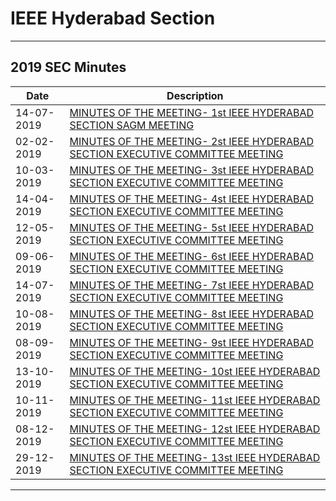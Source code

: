 # IEEE Hyderabad Section
---

## 2019 SEC Minutes

Date | Description     |
|-----|-----------------|
| 14-07-2019   | [MINUTES OF THE MEETING- 1st IEEE HYDERABAD SECTION SAGM MEETING ](/user/docs/section/sec-meeting-minutes/2019/mom-sagm-july-14-2019.pdf) |
| 02-02-2019   | [MINUTES OF THE MEETING- 2st IEEE HYDERABAD SECTION EXECUTIVE COMMITTEE MEETING](/user/docs/section/sec-meeting-minutes/2019/mom-sec-2-feb-10-2019.pdf) |
| 10-03-2019   | [MINUTES OF THE MEETING- 3st IEEE HYDERABAD SECTION EXECUTIVE COMMITTEE MEETING](/user/docs/section/sec-meeting-minutes/2019/mom-sec-3-mar-10-2019.pdf) |
| 14-04-2019   | [MINUTES OF THE MEETING- 4st IEEE HYDERABAD SECTION EXECUTIVE COMMITTEE MEETING](/user/docs/section/sec-meeting-minutes/2019/mom-sec-4-apr-14-2019.pdf) |
| 12-05-2019   | [MINUTES OF THE MEETING- 5st IEEE HYDERABAD SECTION EXECUTIVE COMMITTEE MEETING](/user/docs/section/sec-meeting-minutes/2019/mom-sec-5-may-12-2019.pdf) |
| 09-06-2019   | [MINUTES OF THE MEETING- 6st IEEE HYDERABAD SECTION EXECUTIVE COMMITTEE MEETING](/user/docs/section/sec-meeting-minutes/2019/mom-sec-6-jun-9-2019.pdf) |
| 14-07-2019   | [MINUTES OF THE MEETING- 7st IEEE HYDERABAD SECTION EXECUTIVE COMMITTEE MEETING](/user/docs/section/sec-meeting-minutes/2019/mom-sec-7-jul-14-2019.pdf) |
| 10-08-2019   | [MINUTES OF THE MEETING- 8st IEEE HYDERABAD SECTION EXECUTIVE COMMITTEE MEETING](/user/docs/section/sec-meeting-minutes/2019/mom-sec-8-aug-10-2019.pdf) |
| 08-09-2019   | [MINUTES OF THE MEETING- 9st IEEE HYDERABAD SECTION EXECUTIVE COMMITTEE MEETING](/user/docs/section/sec-meeting-minutes/2019/mom-sec-9-sep-8-2019.pdf) |
| 13-10-2019   | [MINUTES OF THE MEETING- 10st IEEE HYDERABAD SECTION EXECUTIVE COMMITTEE MEETING](/user/docs/section/sec-meeting-minutes/2019/mom-sec-10-oct-13-2019.pdf) |
| 10-11-2019   | [MINUTES OF THE MEETING- 11st IEEE HYDERABAD SECTION EXECUTIVE COMMITTEE MEETING](/user/docs/section/sec-meeting-minutes/2019/mom-sec-11-nov-10-2019.pdf) |
| 08-12-2019   | [MINUTES OF THE MEETING- 12st IEEE HYDERABAD SECTION EXECUTIVE COMMITTEE MEETING](/user/docs/section/sec-meeting-minutes/2019/mom-sec-12-dec-8-2019.pdf) |
| 29-12-2019   | [MINUTES OF THE MEETING- 13st IEEE HYDERABAD SECTION EXECUTIVE COMMITTEE MEETING](/user/docs/section/sec-meeting-minutes/2019/mom-sec-13-dec-29-2019.pdf) |

---